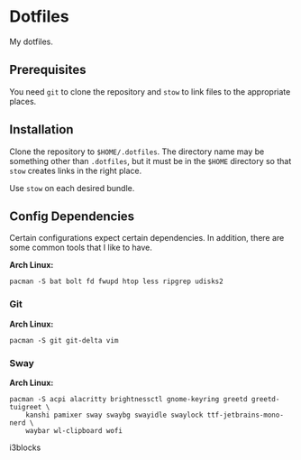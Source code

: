 # Dotfiles

My dotfiles.

## Prerequisites

You need `git` to clone the repository and `stow` to link files to the
appropriate places.

## Installation

Clone the repository to `$HOME/.dotfiles`. The directory name may be something
other than `.dotfiles`, but it must be in the `$HOME` directory so that `stow`
creates links in the right place.

Use `stow` on each desired bundle.

## Config Dependencies

Certain configurations expect certain dependencies. In addition, there are some
common tools that I like to have.

**Arch Linux:**

```shell
pacman -S bat bolt fd fwupd htop less ripgrep udisks2
```

### Git

**Arch Linux:**

```shell
pacman -S git git-delta vim
```

### Sway

**Arch Linux:**

```shell
pacman -S acpi alacritty brightnessctl gnome-keyring greetd greetd-tuigreet \
    kanshi pamixer sway swaybg swayidle swaylock ttf-jetbrains-mono-nerd \
    waybar wl-clipboard wofi
```
i3blocks
